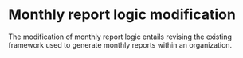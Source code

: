 # Monthly report logic modification

The modification of monthly report logic entails revising the existing framework used to generate monthly reports within an organization.